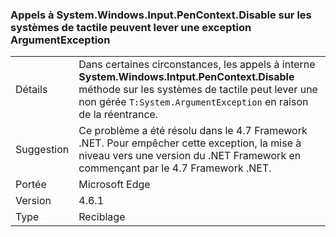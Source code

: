 ### <a name="calls-to-systemwindowsinputpencontextdisable-on-touch-enabled-systems-may-throw-an-argumentexception"></a>Appels à System.Windows.Input.PenContext.Disable sur les systèmes de tactile peuvent lever une exception ArgumentException

|   |   |
|---|---|
|Détails|Dans certaines circonstances, les appels à interne <strong>System.Windows.Intput.PenContext.Disable</strong> méthode sur les systèmes de tactile peut lever une non gérée <code>T:System.ArgumentException</code> en raison de la réentrance.|
|Suggestion|Ce problème a été résolu dans le 4.7 Framework .NET. Pour empêcher cette exception, la mise à niveau vers une version du .NET Framework en commençant par le 4.7 Framework .NET.|
|Portée|Microsoft Edge|
|Version|4.6.1|
|Type|Reciblage|

